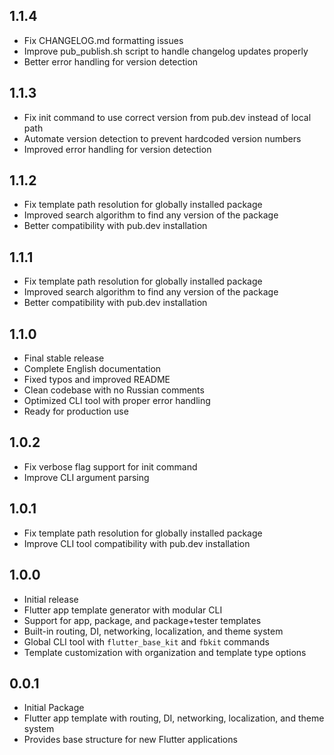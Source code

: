 ## 1.1.4

- Fix CHANGELOG.md formatting issues
- Improve pub_publish.sh script to handle changelog updates properly
- Better error handling for version detection

## 1.1.3

- Fix init command to use correct version from pub.dev instead of local path
- Automate version detection to prevent hardcoded version numbers
- Improved error handling for version detection

## 1.1.2

- Fix template path resolution for globally installed package
- Improved search algorithm to find any version of the package
- Better compatibility with pub.dev installation

## 1.1.1

- Fix template path resolution for globally installed package
- Improved search algorithm to find any version of the package
- Better compatibility with pub.dev installation

## 1.1.0

- Final stable release
- Complete English documentation
- Fixed typos and improved README
- Clean codebase with no Russian comments
- Optimized CLI tool with proper error handling
- Ready for production use

## 1.0.2

- Fix verbose flag support for init command
- Improve CLI argument parsing

## 1.0.1

- Fix template path resolution for globally installed package
- Improve CLI tool compatibility with pub.dev installation

## 1.0.0

- Initial release
- Flutter app template generator with modular CLI
- Support for app, package, and package+tester templates
- Built-in routing, DI, networking, localization, and theme system
- Global CLI tool with `flutter_base_kit` and `fbkit` commands
- Template customization with organization and template type options

## 0.0.1

- Initial Package
- Flutter app template with routing, DI, networking, localization, and theme system
- Provides base structure for new Flutter applications

